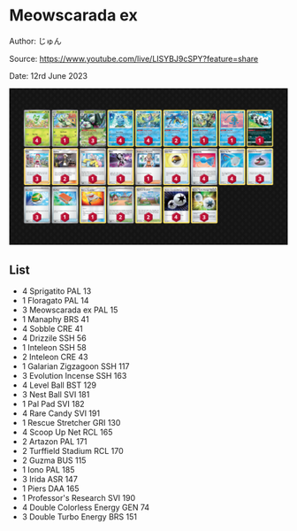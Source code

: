 # Meowscarada ex

Author: じゅん

Source: <https://www.youtube.com/live/LISYBJ9cSPY?feature=share>

Date: 12rd June 2023

![decklist](../../images/PAL/Meowscarada%20ex/3-%20Meowscarada%20ex.png)

## List

* 4 Sprigatito PAL 13
* 1 Floragato PAL 14
* 3 Meowscarada ex PAL 15
* 1 Manaphy BRS 41
* 4 Sobble CRE 41
* 4 Drizzile SSH 56
* 1 Inteleon SSH 58
* 2 Inteleon CRE 43
* 1 Galarian Zigzagoon SSH 117
* 3 Evolution Incense SSH 163
* 4 Level Ball BST 129
* 3 Nest Ball SVI 181
* 1 Pal Pad SVI 182
* 4 Rare Candy SVI 191
* 1 Rescue Stretcher GRI 130
* 4 Scoop Up Net RCL 165
* 2 Artazon PAL 171
* 2 Turffield Stadium RCL 170
* 2 Guzma BUS 115
* 1 Iono PAL 185
* 3 Irida ASR 147
* 1 Piers DAA 165
* 1 Professor's Research SVI 190
* 4 Double Colorless Energy GEN 74
* 3 Double Turbo Energy BRS 151
